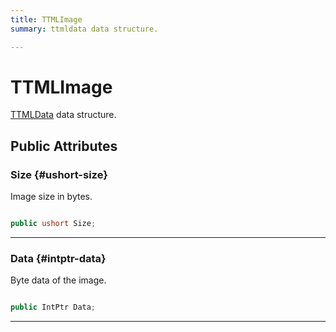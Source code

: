 ```yaml
---
title: TTMLImage
summary: ttmldata data structure. 

---
```


# TTMLImage




[TTMLData](/unity-api/api/UnityEngine.XR.MagicLeap/MLMedia/Player/NativeBindings/UnityEngine.XR.MagicLeap.MLMedia.Player.NativeBindings.TTMLData.md) data structure.   





## Public Attributes

### Size {#ushort-size}

Image size in bytes. 

```csharp

public ushort Size;

```






-----------

### Data {#intptr-data}

Byte data of the image. 

```csharp

public IntPtr Data;

```






-----------

